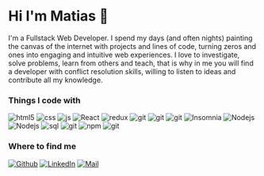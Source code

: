 # Hi I'm Matias 👋

<p>I'm a Fullstack Web Developer. I spend my days (and often nights) painting the canvas of the internet with projects and lines of code, turning zeros and ones into engaging and intuitive web experiences. I love to investigate, solve problems, learn from others and teach, that is why in me you will find a developer with conflict resolution skills, willing to listen to ideas and contribute all my knowledge.</p>

<h3>Things I code with</h3>
<p>
  <img alt="html5" src="https://img.shields.io/badge/-HTML5-E34F26?style=flat-square&logo=html5&logoColor=white" />
  <img alt="css" src="https://img.shields.io/badge/-CSS-1572B6?style=flat-square&logo=CSS3&logoColor=white" />
  <img alt="js" src="https://img.shields.io/badge/-JavaScript-%2312100E?style=flat-square&logo=JavaScript&logoColor=white" />
  <img alt="React" src="https://img.shields.io/badge/-React-45b8d8?style=flat-square&logo=react&logoColor=white" />
  <img alt="redux" src="https://img.shields.io/badge/-Redux-764ABC?style=flat-square&logo=redux&logoColor=white" />
  <img alt="git" src="https://img.shields.io/badge/-Next.js-000000?style=flat-square&logo=Next.js&logoColor=white" />
  <img alt="git" src="https://img.shields.io/badge/-TypeScript-3178C6?style=flat-square&logo=TypeScript&logoColor=white" />
  <img alt="git" src="https://img.shields.io/badge/-Tailwind CSS-06B6D4?style=flat-square&logo=TailwindCSS&logoColor=white" />
  <img alt="Insomnia" src="https://img.shields.io/badge/-Insomnia-5849BE?style=flat-square&logo=insomnia&logoColor=white" />
  <img alt="Nodejs" src="https://img.shields.io/badge/-Nodejs-43853d?style=flat-square&logo=Node.js&logoColor=white" />
  <img alt="Nodejs" src="https://img.shields.io/badge/-Express-000000?style=flat-square&logo=Express&logoColor=white" />
  <img alt="sql" src="https://img.shields.io/badge/-Sequelize-52B0E7?style=flat-square&logo=Sequelize&logoColor=white" />
  <img alt="git" src="https://img.shields.io/badge/-PostgreSQL-4169E1?style=flat-square&logo=PostgreSQL&logoColor=white" />
  <img alt="npm" src="https://img.shields.io/badge/-NPM-CB3837?style=flat-square&logo=npm&logoColor=white" />
  <img alt="git" src="https://img.shields.io/badge/-Git-F05032?style=flat-square&logo=git&logoColor=white" />
  
</p>

<h3>Where to find me</h3>
<p><a href="https://assaffmatias.vercel.app/" target="_blank"><img alt="Github" src="https://img.shields.io/badge/Portfolio-%2312100E.svg?&style=for-the-badge&logo=Packt&logoColor=white" /></a>
  <a href="https://www.linkedin.com/in/assaffmatias/" target="_blank"><img alt="LinkedIn" src="https://img.shields.io/badge/linkedin-%230077B5.svg?&style=for-the-badge&logo=linkedin&logoColor=white" /></a>
  <a href="mailto:matias.assaff98@gmail.com" target="_blank"><img alt="Mail" src="https://img.shields.io/badge/Mail-005FF9.svg?&style=for-the-badge&logo=Mail.ru&logoColor=white" /></a> 
</p>
